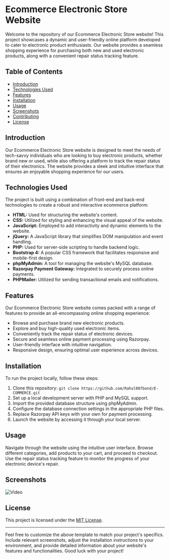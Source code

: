 # Ecommerce Electronic Store Website

Welcome to the repository of our Ecommerce Electronic Store website! This project showcases a dynamic and user-friendly online platform developed to cater to electronic product enthusiasts. Our website provides a seamless shopping experience for purchasing both new and used electronic products, along with a convenient repair status tracking feature. 

## Table of Contents
- [Introduction](#introduction)
- [Technologies Used](#technologies-used)
- [Features](#features)
- [Installation](#installation)
- [Usage](#usage)
- [Screenshots](#screenshots)
- [Contributing](#contributing)
- [License](#license)

## Introduction

Our Ecommerce Electronic Store website is designed to meet the needs of tech-savvy individuals who are looking to buy electronic products, whether brand new or used, while also offering a platform to track the repair status of their electronics. The website provides a sleek and intuitive interface that ensures an enjoyable shopping experience for our users.

## Technologies Used

The project is built using a combination of front-end and back-end technologies to create a robust and interactive ecommerce platform:

- **HTML:** Used for structuring the website's content.
- **CSS:** Utilized for styling and enhancing the visual appeal of the website.
- **JavaScript:** Employed to add interactivity and dynamic elements to the website.
- **jQuery:** A JavaScript library that simplifies DOM manipulation and event handling.
- **PHP:** Used for server-side scripting to handle backend logic.
- **Bootstrap 4:** A popular CSS framework that facilitates responsive and mobile-first design.
- **phpMyAdmin:** A tool for managing the website's MySQL database.
- **Razorpay Payment Gateway:** Integrated to securely process online payments.
- **PHPMailer:** Utilized for sending transactional emails and notifications.

## Features

Our Ecommerce Electronic Store website comes packed with a range of features to provide an all-encompassing online shopping experience:

- Browse and purchase brand new electronic products.
- Explore and buy high-quality used electronic items.
- Conveniently track the repair status of electronic devices.
- Secure and seamless online payment processing using Razorpay.
- User-friendly interface with intuitive navigation.
- Responsive design, ensuring optimal user experience across devices.

## Installation

To run the project locally, follow these steps:

1. Clone this repository: `git clone https://github.com/Rahul007bond/E-COMMERCE.git`
2. Set up a local development server with PHP and MySQL support.
3. Import the provided database structure using phpMyAdmin.
4. Configure the database connection settings in the appropriate PHP files.
5. Replace Razorpay API keys with your own for payment processing.
6. Launch the website by accessing it through your local server.

## Usage

Navigate through the website using the intuitive user interface. Browse different categories, add products to your cart, and proceed to checkout. Use the repair status tracking feature to monitor the progress of your electronic device's repair.

## Screenshots

![Video]([(https://drive.google.com/file/d/1IQs72HPMv_Q6XWjeO04Qtiyi4n_D5iM4/preview)])




## License

This project is licensed under the [MIT License](LICENSE).

---

Feel free to customize the above template to match your project's specifics. Include relevant screenshots, adjust the installation instructions to your environment, and provide detailed information about your website's features and functionalities. Good luck with your project!
